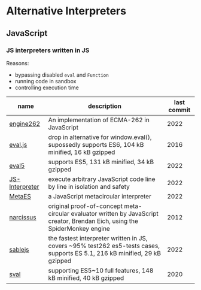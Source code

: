 # Alternative Interpreters

## JavaScript

### JS interpreters written in JS

Reasons:
* bypassing disabled `eval` and `Function`
* running code in sandbox
* controlling execution time

name | description | last commit
--- | --- | ---
[engine262](https://github.com/engine262/engine262) | An implementation of ECMA-262 in JavaScript | 2022
[eval.js](https://github.com/marten-de-vries/evaljs) | drop in alternative for window.eval(), supossedly supports ES6, 104 kB minified, 16 kB gzipped | 2016
[eval5](https://github.com/bplok20010/eval5) | supports ES5, 131 kB minified, 34 kB gzipped | 2022
[JS-Interpreter](https://github.com/NeilFraser/JS-Interpreter) | execute arbitrary JavaScript code line by line in isolation and safety | 2022
[MetaES](https://github.com/metaes/metaes) | a JavaScript metacircular interpreter | 2022
[narcissus](https://github.com/mozilla/narcissus) | original proof-of-concept meta-circular evaluator written by JavaScript creator, Brendan Eich, using the SpiderMonkey engine | 2012
[sablejs](https://github.com/sablejs/sablejs) | the fastest interpreter written in JS, covers ~95% test262 es5-tests cases, supports ES 5.1, 216 kB minified, 29 kB gzipped | 2022
[sval](https://github.com/Siubaak/sval) |supporting ES5~10 full features, 148 kB minified, 40 kB gzipped | 2020
